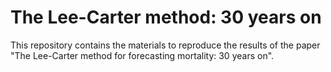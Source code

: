 # The Lee-Carter method: 30 years on

This repository contains the materials to reproduce the results of the paper "The Lee-Carter method for forecasting mortality: 30 years on".
